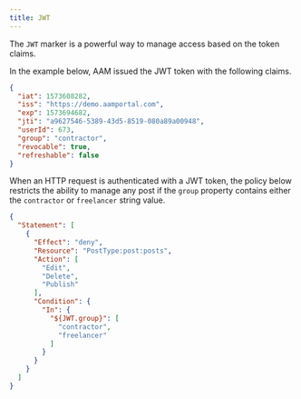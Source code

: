 ```yaml
---
title: JWT
---
```


The `JWT` marker is a powerful way to manage access based on the token claims.

In the example below, AAM issued the JWT token with the following claims.

```json
{
  "iat": 1573608282,
  "iss": "https://demo.aamportal.com",
  "exp": 1573694682,
  "jti": "a9627546-5389-43d5-8519-080a89a00948",
  "userId": 673,
  "group": "contractor",
  "revocable": true,
  "refreshable": false
}
```

When an HTTP request is authenticated with a JWT token, the policy below restricts the ability to manage any post if the `group` property contains either the `contractor` or `freelancer` string value.

```json
{
  "Statement": [
    {
      "Effect": "deny",
      "Resource": "PostType:post:posts",
      "Action": [
        "Edit",
        "Delete",
        "Publish"
      ],
      "Condition": {
        "In": {
          "${JWT.group}": [
            "contractor",
            "freelancer"
          ]
        }
      }
    }
  ]
}
```